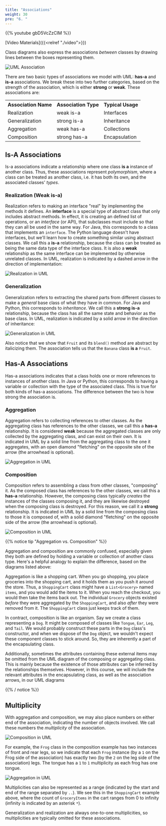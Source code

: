 ```yaml
---
title: "Associations"
weight: 30
pre: "6. "
---
```


{{% youtube gbD5VcZzCIM %}}

[Video Materials]({{<relref "./video">}})

Class diagrams also express the associations _between_ classes by drawing lines between the boxes representing them. 

 ![UML Association](/images/5/association.png) 

<!--
{{< mermaid >}}
classDiagram
  direction RL
  ClassA -- ClassB

{{< /mermaid >}}
-->


There are two basic types of associations we model with UML: **has-a** and **is-a** associations.  We break these into two further categories, based on the strength of the association, which is either **strong** or **weak**.  These associations are:

<table>
  <tr>
    <th>Association Name</th>
    <th>Association Type</th>
    <th>Typical Usage</th>
  </tr>
  <tr>
    <td>Realization</td>
    <td>weak is-a</td>
    <td>Interfaces</td>
  </tr>
  <tr>
    <td>Generalization</td>
    <td>strong is-a</td>
    <td>Inheritance</td>
  </tr>
  <tr>
    <td>Aggregation</td>
    <td>weak has-a</td>
    <td>Collections</td>
  </tr>
  <tr>
    <td>Composition</td>
    <td>strong has-a</td>
    <td>Encapsulation</td>
  </tr>
</table>

## Is-A Associations

Is-a associations indicate a relationship where one class __is a__ instance of another class.  Thus, these associations represent _polymorphism_, where a class can be treated as another class, i.e. it has both its own, and the associated classes' _types_.

### Realization (Weak is-a)

Realization refers to making an interface "real" by implementing the methods it defines. An **interface** is a special type of abstract class that only includes abstract methods. In effect, it is creating an defined list of operations, or an _interface_ (or API), that subclasses must include so that they can all be used in the same way. For Java, this corresponds to a class that implements an `interface`. The Python language doesn't have interfaces, but we'll learn how to create something similar using abstract classes. We call this a **is-a** relationship, because the class can be treated as being the same data type of the interface class.  It is also a **weak** relationship as the same interface can be implemented by otherwise unrelated classes.  In UML, realization is indicated by a dashed arrow in the direction of implementation:

![Realization in UML](/images/5/410_5_realization.svg) 

<!--
{{< mermaid >}}
classDiagram
  direction RL
  class CellPhone{
    +model : String
    +blend() String
  }
  class Blendable{
    &lt;&lt;interface>>
    +blend() String
  }
  CellPhone ..|> Blendable

{{< /mermaid >}}
-->

### Generalization

Generalization refers to extracting the shared parts from different classes to make a *general* base class of what they have in common.  For Java and Python, this corresponds to _inheritance_.  We call this a **strong is-a** relationship, because the class has all the same state and behavior as the base class.  In UML, realization is indicated by a solid arrow in the direction of inheritance:

![Generalization in UML](/images/5/410_5_generalization.svg) 

<!-- 
{{< mermaid >}}
classDiagram
  direction RL
  class Banana{
    +blend() String
  }
  class Fruit:::abstract {
    &lt;&lt;abstract>>
    +blend()* String
  }
  Banana --|> Fruit

{{< /mermaid >}}
-->

Also notice that we show that `Fruit` and its `blend()` method are abstract by italicizing them. The association tells us that the `Banana` class **is a** `Fruit`. 

## Has-A Associations

Has-a associations indicates that a class holds one or more references to instances of another class.   In Java or Python, this corresponds to having a variable or collection with the type of the associated class. This is true for both kinds of has-a associations.  The difference between the two is how strong the association is.

### Aggregation 

Aggregation refers to collecting references to other classes.   As the aggregating class has references to the other classes, we call this a **has-a** relationship.  It is considered **weak** because the aggregated classes are only collected by the aggregating class, and can exist on their own.  It is indicated in UML by a solid line from the aggregating class to the one it aggregates, with an open diamond "fletching" on the opposite site of the arrow (the arrowhead is optional). 

![Aggregation in UML](/images/5/410_5_aggregation.svg)

<!--
{{< mermaid >}}
classDiagram
  direction RL
  class ShoppingCart{
    +items : List~GroceryItem~ 
    +totalPrice : double &lt;~get,set~&gt;
  }
  class GroceryItem {
    +price : double &lt;~get~&gt; 
    +weight : int &lt;~get~&gt; 
  }
  GroceryItem "0..*" --o "1" ShoppingCart

{{< /mermaid >}}
-->

### Composition

Composition refers to assembling a class from other classes, "composing" it.  As the composed class has references to the other classes, we call this a **has-a** relationship.  However, the composing class typically _creates_ the instances of the classes composing it, and they are likewise destroyed when the composing class is destroyed.  For this reason, we call it a **strong** relationship.  It is indicated in UML by a solid line from the composing class to those it is composed of, with a solid diamond "fletching" on the opposite side of the arrow (the arrowhead is optional).

![Composition in UML](/images/5/410_5_composition.svg)

{{% notice tip "Aggregation vs. Composition" %}}

Aggregation and composition are commonly confused, especially given they both are defined by holding a variable or collection of another class type. Here's a helpful analogy to explain the difference, based on the diagrams listed above:

Aggregation is like a shopping cart.  When you go shopping, you place groceries into the shopping cart, and it holds them as you push it around the store.  Thus, a `ShoppingCart` class might have a `List<Grocery>` named `items`, and you would add the items to it.  When you reach the checkout, you would then take the items back out.  The individual `Grocery` objects existed _before_ they were aggregated by the `ShoppingCart`, and also _after_ they were removed from it. The `ShoppingCart` class just keeps track of them. 

In contract, composition is like an organism.  Say we create a class representing a `Dog`.  It might be composed of classes like `Tongue`, `Ear`, `Leg`, and `Tail`.  We would probably construct these parts in the `Dog` class's constructor, and when we dispose of the `Dog` object, we wouldn't expect these component classes to stick around. So, they are inherently a part of the encapsulating class.

Additionally, sometimes the attributes containing these external items may be omitted from the UML diagram of the composing or aggregating class. This is mainly because the existence of those attributes can be inferred by the relationships themselves. However, in this course, we will include the relevant attributes in the encapsulating class, as well as the association arrows, in our UML diagrams

{{% / notice %}}

## Multiplicity

With aggregation and composition, we may also place numbers on either end of the association, indicating the number of objects involved.  We call these numbers the _multiplicity_ of the association.

![Composition in UML](/images/5/410_5_composition.svg)

For example, the `Frog` class in the composition example has two instances of front and rear legs, so we indicate that each `Frog` instance (by a `1` on the Frog side of the association) has exactly two (by the `2` on the leg side of the association) legs.  The tongue has a `1` to `1` multiplicity as each frog has one tongue.

![Aggregation in UML](/images/5/410_5_aggregation.svg)

Multiplicities can also be represented as a range (indicated by the start and end of the range separated by `..`).  We see this in the `ShoppingCart` example above, where the count of `GroceryItems` in the cart ranges from 0 to infinity (infinity is indicated by an asterisk `*`).

Generalization and realization are always one-to-one multiplicities, so multiplicities are typically omitted for these associations.
